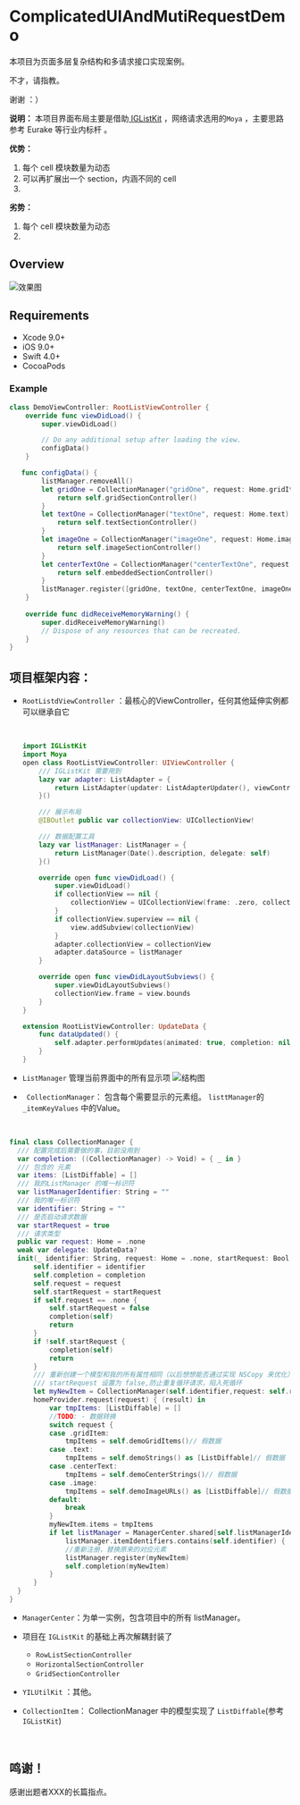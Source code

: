 #  ComplicatedUIAndMutiRequestDemo

本项目为页面多层复杂结构和多请求接口实现案例。

不才，请指教。



谢谢   ：）



**说明：**
本项目界面布局主要是借助[ IGListKit](https://github.com/Instagram/IGListKit) ，网络请求选用的`Moya` ，主要思路参考 Eurake 等行业内标杆 。

**优势：**
1. 每个 cell 模块数量为动态
2. 可以再扩展出一个 section，内涵不同的 cell
3. ​

**劣势：**
1. 每个 cell 模块数量为动态
2. 


## Overview

![效果图](https://ws1.sinaimg.cn/large/006tNc79gy1fmg73d14gcg30af0ij1ey.gif)


## Requirements

- Xcode 9.0+
- iOS 9.0+
- Swift 4.0+
- CocoaPods




### Example



```Swift
class DemoViewController: RootListViewController {
    override func viewDidLoad() {
        super.viewDidLoad()

        // Do any additional setup after loading the view.
        configData()
    }

   func configData() {
        listManager.removeAll()
        let gridOne = CollectionManager("gridOne", request: Home.gridItem) { () -> ListSectionController in
            return self.gridSectionController()
        }
        let textOne = CollectionManager("textOne", request: Home.text) { () -> ListSectionController in
            return self.textSectionController()
        }
        let imageOne = CollectionManager("imageOne", request: Home.image) { () -> ListSectionController in
            return self.imageSectionController()
        }
        let centerTextOne = CollectionManager("centerTextOne", request: Home.centerText) { () -> ListSectionController in
            return self.embeddedSectionController()
        }
        listManager.register([gridOne, textOne, centerTextOne, imageOne])
    }
  
    override func didReceiveMemoryWarning() {
        super.didReceiveMemoryWarning()
        // Dispose of any resources that can be recreated.
    }
}
```



## 项目框架内容：

* `RootListdViewController` ：最核心的ViewController，任何其他延伸实例都可以继承自它

  ​

  ``` Swift
  import IGListKit
  import Moya
  open class RootListViewController: UIViewController {
      /// IGListKit 需要用到
      lazy var adapter: ListAdapter = {
          return ListAdapter(updater: ListAdapterUpdater(), viewController: self, workingRangeSize: 1)
      }()

      /// 展示布局
      @IBOutlet public var collectionView: UICollectionView!

      /// 数据配置工具
      lazy var listManager: ListManager = {
          return ListManager(Date().description, delegate: self)
      }()

      override open func viewDidLoad() {
          super.viewDidLoad()
          if collectionView == nil {
              collectionView = UICollectionView(frame: .zero, collectionViewLayout: UICollectionViewFlowLayout())
          }
          if collectionView.superview == nil {
              view.addSubview(collectionView)
          }
          adapter.collectionView = collectionView
          adapter.dataSource = listManager
      }

      override open func viewDidLayoutSubviews() {
          super.viewDidLayoutSubviews()
          collectionView.frame = view.bounds
      }
  }

  extension RootListViewController: UpdateData {
      func dataUpdated() {
          self.adapter.performUpdates(animated: true, completion: nil)
      }
  }
  ```

* `ListManager` 管理当前界面中的所有显示项
   ![结构图](https://ws4.sinaimg.cn/large/006tNc79gy1fmf57ufjrrj311o1aw4ok.jpg)

* ` CollectionManager`： 包含每个需要显示的元素组。 `listtManager`的`_itemKeyValues` 中的Value。

   ​

```Swift
final class CollectionManager {
  /// 配置完成后需要做的事，目前没用到
  var completion: ((CollectionManager) -> Void) = { _ in }
  /// 包含的 元素
  var items: [ListDiffable] = []
  /// 我的ListManager 的唯一标识符
  var listManagerIdentifier: String = ""
  /// 我的唯一标识符
  var identifier: String = ""
  /// 是否启动请求数据
  var startRequest = true
  /// 请求类型
  public var request: Home = .none
  weak var delegate: UpdateData?
  init(_ identifier: String, request: Home = .none, startRequest: Bool = true, completion: @escaping (CollectionManager) -> Void = {_ in }) {
      self.identifier = identifier
      self.completion = completion
      self.request = request
      self.startRequest = startRequest
      if self.request == .none {
          self.startRequest = false
          completion(self)
          return
      }
      if !self.startRequest {
          completion(self)
          return
      }
      /// 重新创建一个模型和我的所有属性相同（以后想想能否通过实现 NSCopy 来优化）
      /// startRequest 设置为 false,防止重复循环请求，陷入死循环
      let myNewItem = CollectionManager(self.identifier,request: self.request, startRequest: false, completion: self.completion)
      homeProvider.request(request) { (result) in
          var tmpItems: [ListDiffable] = []
          //TODO: - 数据转换
          switch request {
          case .gridItem:
              tmpItems = self.demoGridItems()// 假数据
          case .text:
              tmpItems = self.demoStrings() as [ListDiffable]// 假数据
          case .centerText:
              tmpItems = self.demoCenterStrings()// 假数据
          case .image:
              tmpItems = self.demoImageURLs() as [ListDiffable]// 假数据
          default:
              break
          }
          myNewItem.items = tmpItems
          if let listManager = ManagerCenter.shared[self.listManagerIdentifier],
              listManager.itemIdentifiers.contains(self.identifier) {
              //重新注册，替换原来的对应元素
              listManager.register(myNewItem)
              self.completion(myNewItem)
          }
      }
  }
}
```

* `ManagerCenter`：为单一实例，包含项目中的所有 listManager。

* 项目在 `IGListKit` 的基础上再次解耦封装了 
  * `RowListSectionController`
  * `HorizontalSectionController`
  * `GridSectionController`

* `YILUtilKit` ：其他。

* `CollectionItem`： CollectionManager 中的模型实现了 `ListDiffable`(参考 `IGListKit`)

  ​

## 鸣谢！

感谢出题者XXX的长篇指点。
